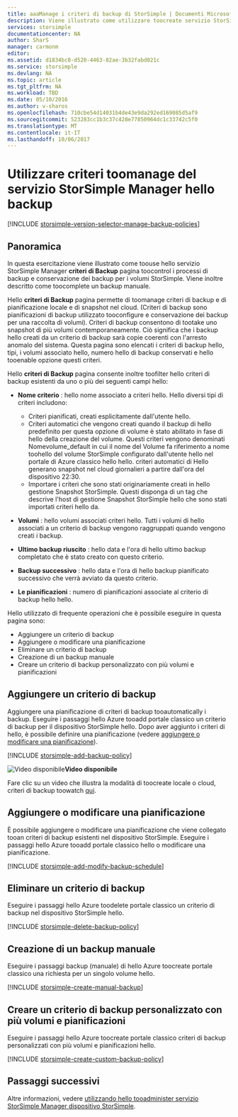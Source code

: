 ```yaml
---
title: aaaManage i criteri di backup di StorSimple | Documenti Microsoft
description: Viene illustrato come utilizzare toocreate servizio StorSimple Manager di hello e gestire i backup manuali, pianificazioni di backup e conservazione dei backup.
services: storsimple
documentationcenter: NA
author: SharS
manager: carmonm
editor: 
ms.assetid: d1834bc8-d520-4463-82ae-3b32fabd021c
ms.service: storsimple
ms.devlang: NA
ms.topic: article
ms.tgt_pltfrm: NA
ms.workload: TBD
ms.date: 05/10/2016
ms.author: v-sharos
ms.openlocfilehash: 710cbe54d14031b4de43e9da292ed169085d5af9
ms.sourcegitcommit: 523283cc1b3c37c428e77850964dc1c33742c5f0
ms.translationtype: MT
ms.contentlocale: it-IT
ms.lasthandoff: 10/06/2017
---
```

# <a name="use-hello-storsimple-manager-service-toomanage-backup-policies"></a>Utilizzare criteri toomanage del servizio StorSimple Manager hello backup
[!INCLUDE [storsimple-version-selector-manage-backup-policies](../../includes/storsimple-version-selector-manage-backup-policies.md)]

## <a name="overview"></a>Panoramica
In questa esercitazione viene illustrato come toouse hello servizio StorSimple Manager **criteri di Backup** pagina toocontrol i processi di backup e conservazione dei backup per i volumi StorSimple. Viene inoltre descritto come toocomplete un backup manuale.

Hello **criteri di Backup** pagina permette di toomanage criteri di backup e di pianificazione locale e di snapshot nel cloud. (Criteri di backup sono pianificazioni di backup utilizzato tooconfigure e conservazione dei backup per una raccolta di volumi). Criteri di backup consentono di tootake uno snapshot di più volumi contemporaneamente. Ciò significa che i backup hello creati da un criterio di backup sarà copie coerenti con l'arresto anomalo del sistema. Questa pagina sono elencati i criteri di backup hello, tipi, i volumi associato hello, numero hello di backup conservati e hello tooenable opzione questi criteri.

Hello **criteri di Backup** pagina consente inoltre toofilter hello criteri di backup esistenti da uno o più dei seguenti campi hello:

* **Nome criterio** : hello nome associato a criteri hello. Hello diversi tipi di criteri includono:
  
  * Criteri pianificati, creati esplicitamente dall'utente hello.
  * Criteri automatici che vengono creati quando il backup di hello predefinito per questa opzione di volume è stato abilitato in fase di hello della creazione del volume. Questi criteri vengono denominati Nomevolume_default in cui il nome del Volume fa riferimento a nome toohello del volume StorSimple configurato dall'utente hello nel portale di Azure classico hello hello. criteri automatici di Hello generano snapshot nel cloud giornalieri a partire dall'ora del dispositivo 22:30.
  * Importare i criteri che sono stati originariamente creati in hello gestione Snapshot StorSimple. Questi disponga di un tag che descrive l'host di gestione Snapshot StorSimple hello che sono stati importati criteri hello da.
* **Volumi** : hello volumi associati criteri hello. Tutti i volumi di hello associati a un criterio di backup vengono raggruppati quando vengono creati i backup.
* **Ultimo backup riuscito** : hello data e l'ora di hello ultimo backup completato che è stato creato con questo criterio.
* **Backup successivo** : hello data e l'ora di hello backup pianificato successivo che verrà avviato da questo criterio.
* **Le pianificazioni** : numero di pianificazioni associate al criterio di backup hello hello.

Hello utilizzato di frequente operazioni che è possibile eseguire in questa pagina sono:

* Aggiungere un criterio di backup 
* Aggiungere o modificare una pianificazione 
* Eliminare un criterio di backup 
* Creazione di un backup manuale 
* Creare un criterio di backup personalizzato con più volumi e pianificazioni 

## <a name="add-a-backup-policy"></a>Aggiungere un criterio di backup
Aggiungere una pianificazione di criteri di backup tooautomatically i backup. Eseguire i passaggi hello Azure tooadd portale classico un criterio di backup per il dispositivo StorSimple hello. Dopo aver aggiunto i criteri di hello, è possibile definire una pianificazione (vedere [aggiungere o modificare una pianificazione](#add-or-modify-a-schedule)).

[!INCLUDE [storsimple-add-backup-policy](../../includes/storsimple-add-backup-policy.md)]

![Video disponibile](./media/storsimple-manage-backup-policies/Video_icon.png)**Video disponibile**

Fare clic su un video che illustra la modalità di toocreate locale o cloud, criteri di backup toowatch [qui](https://azure.microsoft.com/documentation/videos/create-storsimple-backup-policies/).

## <a name="add-or-modify-a-schedule"></a>Aggiungere o modificare una pianificazione
È possibile aggiungere o modificare una pianificazione che viene collegato tooan criteri di backup esistenti nel dispositivo StorSimple. Eseguire i passaggi hello Azure tooadd portale classico hello o modificare una pianificazione.

[!INCLUDE [storsimple-add-modify-backup-schedule](../../includes/storsimple-add-modify-backup-schedule.md)]

## <a name="delete-a-backup-policy"></a>Eliminare un criterio di backup
Eseguire i passaggi hello Azure toodelete portale classico un criterio di backup nel dispositivo StorSimple hello.

[!INCLUDE [storsimple-delete-backup-policy](../../includes/storsimple-delete-backup-policy.md)]

## <a name="take-a-manual-backup"></a>Creazione di un backup manuale
Eseguire i passaggi backup (manuale) di hello Azure toocreate portale classico una richiesta per un singolo volume hello.

[!INCLUDE [storsimple-create-manual-backup](../../includes/storsimple-create-manual-backup.md)]

## <a name="create-a-custom-backup-policy-with-multiple-volumes-and-schedules"></a>Creare un criterio di backup personalizzato con più volumi e pianificazioni
Eseguire i passaggi hello Azure toocreate portale classico criteri di backup personalizzati con più volumi e pianificazioni hello.

[!INCLUDE [storsimple-create-custom-backup-policy](../../includes/storsimple-create-custom-backup-policy.md)]

## <a name="next-steps"></a>Passaggi successivi
Altre informazioni, vedere [utilizzando hello tooadminister servizio StorSimple Manager dispositivo StorSimple](storsimple-manager-service-administration.md).

